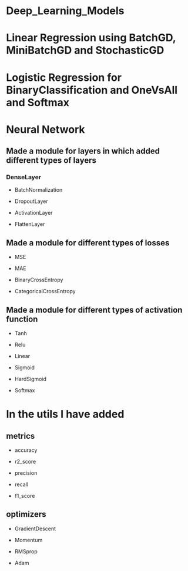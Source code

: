 # Deep_Learning_Models


# Linear Regression using BatchGD, MiniBatchGD and StochasticGD

# Logistic Regression for BinaryClassification and OneVsAll and Softmax

# Neural Network

## Made a module for layers in which added different types of layers

### DenseLayer

- BatchNormalization

- DropoutLayer

- ActivationLayer

- FlattenLayer

## Made a module for different types of losses

- MSE
	
- MAE
	
- BinaryCrossEntropy
	
- CategoricalCrossEntropy
    
## Made a module for different types of activation function

- Tanh
	
- Relu

- Linear
	
- Sigmoid
	
- HardSigmoid
	
- Softmax

# In the utils I have added

## metrics
	
- accuracy
	
- r2_score

- precision
	
- recall
	
- f1_score

## optimizers
	
- GradientDescent
	
- Momentum
	
- RMSprop
	
- Adam